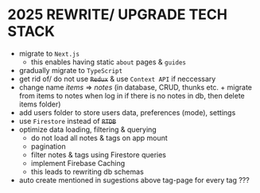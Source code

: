 # 2025 REWRITE/ UPGRADE TECH STACK

- migrate to `Next.js`
  - this enables having static `about` pages & `guides`
- gradually migrate to `TypeScript`
- get rid of/ do not use ~~`Redux`~~ & use `Context API` if neccessary
- change name *items* => *notes* (in database, CRUD, thunks etc. + migrate from items to notes when log in if there is no notes in db, then delete items folder)
- add users folder to store users data, preferences (mode), settings
- use `Firestore` instead of ~~`RTDB`~~
- optimize data loading, filtering & querying
  - do not load all notes & tags on app mount
  - pagination
  - filter notes & tags using Firestore queries
  - implement Firebase Caching
  - this leads to rewriting db schemas
- auto create mentioned in sugestions above tag-page for every tag ???